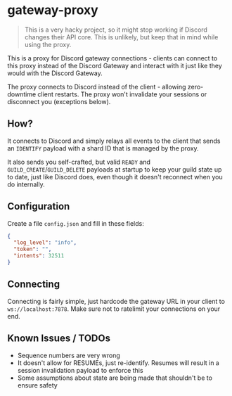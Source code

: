 # gateway-proxy

> This is a very hacky project, so it might stop working if Discord changes their API core. This is unlikely, but keep that in mind while using the proxy.

This is a proxy for Discord gateway connections - clients can connect to this proxy instead of the Discord Gateway and interact with it just like they would with the Discord Gateway.

The proxy connects to Discord instead of the client - allowing zero-downtime client restarts. The proxy won't invalidate your sessions or disconnect you (exceptions below).

## How?

It connects to Discord and simply relays all events to the client that sends an `IDENTIFY` payload with a shard ID that is managed by the proxy.

It also sends you self-crafted, but valid `READY` and `GUILD_CREATE`/`GUILD_DELETE` payloads at startup to keep your guild state up to date, just like Discord does, even though it doesn't reconnect when you do internally.

## Configuration

Create a file `config.json` and fill in these fields:

```json
{
  "log_level": "info",
  "token": "",
  "intents": 32511
}
```

## Connecting

Connecting is fairly simple, just hardcode the gateway URL in your client to `ws://localhost:7878`. Make sure not to ratelimit your connections on your end.

## Known Issues / TODOs

- Sequence numbers are very wrong
- It doesn't allow for RESUMEs, just re-identify. Resumes will result in a session invalidation payload to enforce this
- Some assumptions about state are being made that shouldn't be to ensure safety
